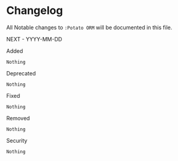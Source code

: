 # Changelog

All Notable changes to `:Potato ORM` will be documented in this file.

NEXT - YYYY-MM-DD

Added

    Nothing

Deprecated

    Nothing

Fixed

    Nothing

Removed

    Nothing

Security

    Nothing

